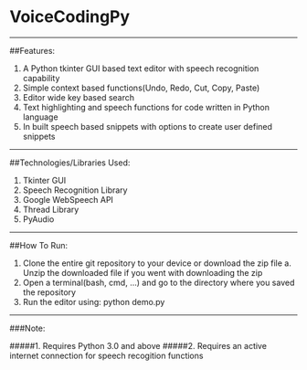 # VoiceCodingPy
---
##Features:

1. A Python tkinter GUI based text editor with speech recognition capability
2. Simple context based functions(Undo, Redo, Cut, Copy, Paste)
3. Editor wide key based search 
4. Text highlighting and speech functions for code written in Python language 
5. In built speech based snippets with options to create user defined snippets

---

##Technologies/Libraries Used: 

1. Tkinter GUI
2. Speech Recognition Library
3. Google WebSpeech API
4. Thread Library
5. PyAudio

---

##How To Run: 

1. Clone the entire git repository to your device or download the zip file
    a. Unzip the downloaded file if you went with downloading the zip 
2. Open a terminal(bash, cmd, ...) and go to the directory where you saved the repository
3. Run the editor using: python demo.py 

---

###Note: 

#####1. Requires Python 3.0 and above
#####2. Requires an active internet connection for speech recogition functions



